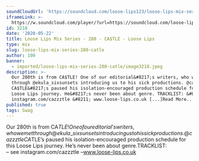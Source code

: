 ```yaml
---
soundCloudUrl: 'https://soundcloud.com/loose-lips123/loose-lips-mix-series-280-catle'
iframeLink: >-
  https://w.soundcloud.com/player/?url=https://soundcloud.com/loose-lips123/loose-lips-mix-series-280-catle&color=00aabb&auto_play=false&hide_related=false&show_comments=true&show_user=true&show_reposts=false
id: 3218
date: '2020-05-22'
title: Loose Lips Mix Series - 280 - CA$TLE - Loose Lips
type: mix
slug: loose-lips-mix-series-280-catle
author: 100
banner:
  - imported/loose-lips-mix-series-280-catle/image3218.jpeg
description: >-
  Our 280th is from CA$TLE! One of our editorial&#8217;s writers, who we met
  through @ekula_sixsunsets introducing us to his sick productions. @cazzztle
  CA$TLE&#8217;s paused his isolation-encouraged production schedule for this
  Loose Lips journey. He&#8217;s never been about genre. TRACKLIST: &#8211; see
  instagram.com/cazzztle &#8211; www.loose-lips.co.uk [...]Read More...
published: true
tags: Swag
---
```

Our 280th is from CA$TLE! One of our editorial’s writers, who we met through @ekula\_sixsunsets introducing us to his sick productions.@cazzztleCA$TLE’s paused his isolation-encouraged production schedule for this Loose Lips journey. He’s never been about genre.TRACKLIST:  
– see instagram.com/cazzztle –www.loose-lips.co.uk